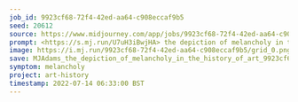 ```yaml
---
job_id: 9923cf68-72f4-42ed-aa64-c908eccaf9b5
seed: 20612
source: https://www.midjourney.com/app/jobs/9923cf68-72f4-42ed-aa64-c908eccaf9b5/
prompt: <https://s.mj.run/U7uH3iBwjHA> the depiction of melancholy in the history of art --test
image: https://i.mj.run/9923cf68-72f4-42ed-aa64-c908eccaf9b5/grid_0.png
save: MJAdams_the_depiction_of_melancholy_in_the_history_of_art_9923cf68-72f4-42ed-aa64-c908eccaf9b5
symptom: melancholy
project: art-history
timestamp: 2022-07-14 06:33:00 BST
---
```

